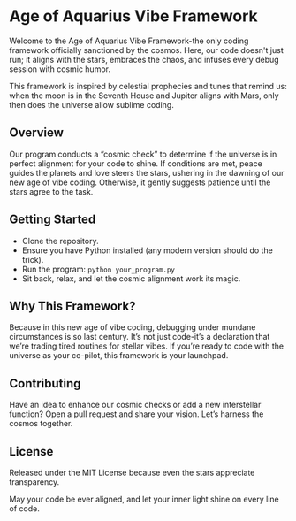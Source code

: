 # Age of Aquarius Vibe Framework

Welcome to the Age of Aquarius Vibe Framework-the only coding framework officially sanctioned by the cosmos. Here, our code doesn't just run; it aligns with the stars, embraces the chaos, and infuses every debug session with cosmic humor.

This framework is inspired by celestial prophecies and tunes that remind us: when the moon is in the Seventh House and Jupiter aligns with Mars, only then does the universe allow sublime coding.

## Overview

Our program conducts a “cosmic check” to determine if the universe is in perfect alignment for your code to shine. If conditions are met, peace guides the planets and love steers the stars, ushering in the dawning of our new age of vibe coding. Otherwise, it gently suggests patience until the stars agree to the task.

## Getting Started

- Clone the repository.
- Ensure you have Python installed (any modern version should do the trick).
- Run the program: `python your_program.py`
- Sit back, relax, and let the cosmic alignment work its magic.

## Why This Framework?

Because in this new age of vibe coding, debugging under mundane circumstances is so last century. It’s not just code-it’s a declaration that we’re trading tired routines for stellar vibes. If you’re ready to code with the universe as your co-pilot, this framework is your launchpad.

## Contributing

Have an idea to enhance our cosmic checks or add a new interstellar function? Open a pull request and share your vision. Let’s harness the cosmos together.

## License

Released under the MIT License because even the stars appreciate transparency.

May your code be ever aligned, and let your inner light shine on every line of code.
